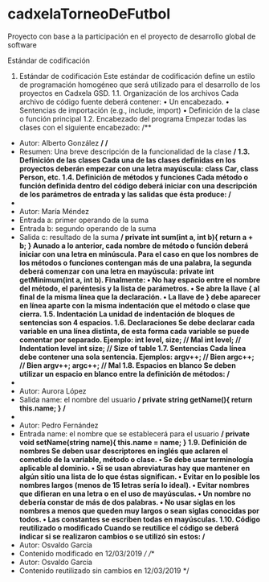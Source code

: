 # cadxelaTorneoDeFutbol
Proyecto con base a la participación en el proyecto de desarrollo global de software

Estándar de codificación

1. Estándar de codificación
Este estándar de codificación define un estilo de programación homogéneo que será utilizado para el desarrollo de los proyectos en Cadxela GSD.
1.1. Organización de los archivos
Cada archivo de código fuente deberá contener:
• Un encabezado.
• Sentencias de importación (e.g., include, import)
• Definición de la clase o función principal
1.2. Encabezado del programa
Empezar todas las clases con el siguiente encabezado:
/**
* Autor: Alberto González
**/
/**
* Resumen: Una breve descripción de la funcionalidad de la clase
**/
1.3. Definición de las clases
Cada una de las clases definidas en los proyectos deberán empezar con una letra mayúscula: class Car, class Person, etc.
1.4. Definición de métodos y funciones
Cada método o función definida dentro del código deberá iniciar con una descripción de los parámetros de entrada y las salidas que ésta produce:
/**
*
* Autor: María Méndez
* Entrada a: primer operando de la suma
* Entrada b: segundo operando de la suma
* Salida c: resultado de la suma
**/
private int sum(int a, int b){
 return a + b;
}
Aunado a lo anterior, cada nombre de método o función deberá iniciar con una letra en minúscula. Para el caso en que los nombres de los métodos o funciones contengan más de una palabra, la segunda deberá comenzar con una letra en mayúscula: 
private int getMinimum(int a, int b). 
Finalmente:
• No hay espacio entre el nombre del método, el paréntesis y la lista de parámetros.
• Se abre la llave { al final de la misma línea que la declaración.
• La llave de } debe aparecer en línea aparte con la misma indentación que el método o clase que cierra.
1.5. Indentación
La unidad de indentación de bloques de sentencias son 4 espacios.
1.6. Declaraciones
Se debe declarar cada variable en una línea distinta, de esta forma cada variable se puede comentar por separado. 
Ejemplo:
int level, size; // Mal
int level; // Indentation level
int size; // Size of table
1.7. Sentencias
Cada línea debe contener una sola sentencia. Ejemplos:
argv++; // Bien
argc++; // Bien
argv++; argc++; // Mal
1.8. Espacios en blanco
Se deben utilizar un espacio en blanco entre la definición de métodos:
/**
*
* Autor: Aurora López
* Salida name: el nombre del usuario
**/
private string getName(){
 return this.name;
}
/**
*
* Autor: Pedro Fernández
* Entrada name: el nombre que se establecerá para el usuario
**/
private void setName(string name){
 this.name = name;
}
1.9. Definición de nombres
Se deben usar descriptores en inglés que aclaren el cometido de la variable, método o clase.
• Se debe usar terminología aplicable al dominio.
• Si se usan abreviaturas hay que mantener en algún sitio una lista de lo que éstas significan.
• Evitar en lo posible los nombres largos (menos de 15 letras sería lo ideal).
• Evitar nombres que difieran en una letra o en el uso de mayúsculas.
• Un nombre no debería constar de más de dos palabras.
• No usar siglas en los nombres a menos que queden muy largos o sean siglas conocidas por todos.
• Las constantes se escriben todas en mayúsculas.
1.10. Código reutilizado o modificado
Cuando se reutilice el código se deberá indicar si se realizaron cambios o se utilizó sin estos:
/**
* Autor: Osvaldo García
* Contenido modificado en 12/03/2019
*/
/**
* Autor: Osvaldo García
* Contenido reutilizado sin cambios en 12/03/2019
*/

